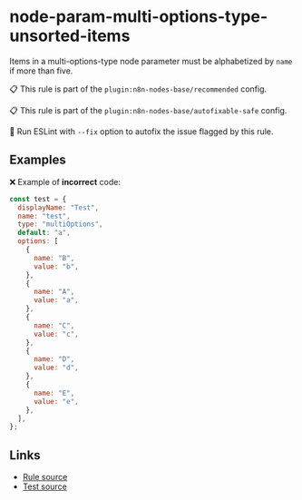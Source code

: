 [//]: # "File generated from a template. Do not edit this file directly."

# node-param-multi-options-type-unsorted-items

Items in a multi-options-type node parameter must be alphabetized by `name` if more than five.

📋 This rule is part of the `plugin:n8n-nodes-base/recommended` config.

📋 This rule is part of the `plugin:n8n-nodes-base/autofixable-safe` config.

🔧 Run ESLint with `--fix` option to autofix the issue flagged by this rule.

## Examples

❌ Example of **incorrect** code:

```js
const test = {
  displayName: "Test",
  name: "test",
  type: "multiOptions",
  default: "a",
  options: [
    {
      name: "B",
      value: "b",
    },
    {
      name: "A",
      value: "a",
    },
    {
      name: "C",
      value: "c",
    },
    {
      name: "D",
      value: "d",
    },
    {
      name: "E",
      value: "e",
    },
  ],
};
```

## Links

- [Rule source](../../lib/rules/node-param-multi-options-type-unsorted-items.ts)
- [Test source](../../tests/node-param-multi-options-type-unsorted-items.test.ts)
